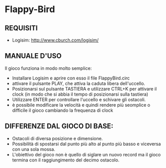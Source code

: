 # Flappy-Bird

## REQUISITI
- Logisim: http://www.cburch.com/logisim/

## MANUALE D'USO
Il gioco funziona in modo molto semplice:
- Installare Logisim e aprire con esso il file FlappyBird.circ
- attivare il pulsante PLAY, che attiva la caduta libera dell'uccello.
- Posizionarsi sul pulsante TASTIERA e utilizzare CTRL+K per attivare il clock (in modo che si abbia il tempo di posizionarsi sulla tastiera)
- Utilizzare ENTER per controllare l'uccello e schivare gli ostacoli.
- è possibile modificare la velocità e quindi rendere più seomplice o difficile il gioco cambiando la frequenza di clock

## DIFFERENZE DAL GIOCO DI BASE:
- Ostacoli di diversa posizione e dimensione.
- Possibilità di spostarsi dal punto più alto al punto più basso e viceversa con una sola mossa.
- L'obiettivo del gioco non è quello di siglare un nuovo record ma il gioco termina con il raggiungimento del decimo ostacolo.
